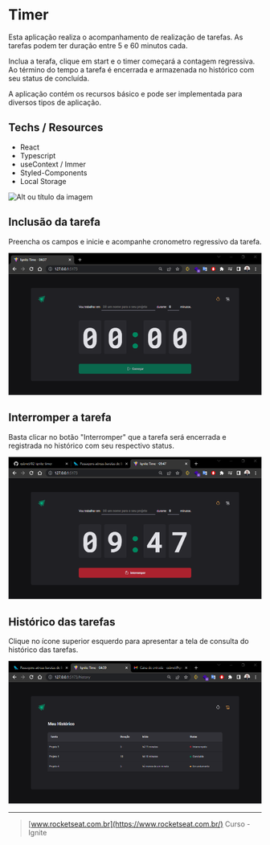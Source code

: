 # Timer

Esta aplicação realiza o acompanhamento de realização de tarefas. As tarefas podem ter duração entre 5 e 60 minutos cada.

Inclua a terafa, clique em start e o timer começará a contagem regressiva. Ao término do tempo a tarefa é encerrada e armazenada no histórico com seu status de concluída.

A aplicação contém os recursos básico e pode ser implementada para diversos tipos de aplicação.

## Techs / Resources

- React
- Typescript
- useContext / Immer
- Styled-Components
- Local Storage

![Alt ou título da imagem](./src/assets/post.gif)

## Inclusão da tarefa

Preencha os campos e inicie e acompanhe cronometro regressivo da tarefa.

![Alt ou título da imagem](./src/assets/tela01.png)

## Interromper a tarefa

Basta clicar no botão "Interromper" que a tarefa será encerrada e registrada no histórico com seu respectivo status.

![Alt ou título da imagem](./src/assets/tela02.png)

## Histórico das tarefas

Clique no ícone superior esquerdo para apresentar a tela de consulta do histórico das tarefas.

![Alt ou título da imagem](./src/assets/tela03.png)

---

> [www.rocketseat.com.br](https://www.rocketseat.com.br/)
> Curso - Ignite
